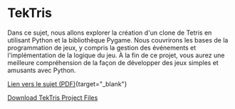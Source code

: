 # TekTris

Dans ce sujet, nous allons explorer la création d'un clone de Tetris en utilisant Python et la bibliothèque Pygame. Nous couvrirons les bases de la programmation de jeux, y compris la gestion des événements et l'implémentation de la logique du jeu. À la fin de ce projet, vous aurez une meilleure compréhension de la façon de développer des jeux simples et amusants avec Python.

[Lien vers le sujet (PDF)](/sujet-tektris.pdf){target="_blank"}

[Download TekTris Project Files](/tektris.zip)
